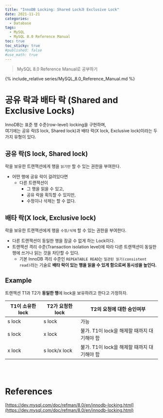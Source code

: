 ```yaml
---
title: "InnoDB Locking: Shared Lock과 Exclusive Lock"
date: 2021-11-21
categories:
  - Database
tags:
  - MySQL
  - MySQL 8.0 Reference Manual
toc: true
toc_sticky: true
#published: false
#use_math: true
---
```

> MySQL 8.0 Reference Manual로 공부하기

{% include_relative series/MySQL_8.0_Reference_Manual.md %}

# 공유 락과 배타 락 (Shared and Exclusive Locks)

InnoDB는 표준 행 수준(row-level) locking을 구현하며,  
여기에는 공유 락(S lock, Shared lock)과 배타 락(X lock, Exclusive lock)이라는 두 가지 유형이 있다.

## 공유 락(S lock, Shared lock)

락을 보유한 트랜잭션에게 행을 `읽기만` 할 수 있는 권한을 부여한다.

- 어떤 행에 공유 락이 걸려있다면
  - 다른 트랜잭션이 
    - 그 행을 읽을 수 있고,
    - 공유 락을 획득할 수 있지만,
    - 수정이나 삭제는 할 수 없다.

## 배타 락(X lock, Exclusive lock)

락을 보유한 트랜잭션에게 행을 `수정/삭제` 할 수 있는 권한을 부여한다.

- 다른 트랜잭션이 동일한 행을 잠글 수 없게 하는 Lock이다.  
- 트랜잭션 격리 수준(Transaction isolation level)에 따라 다른 트랜잭션이 동일한 행에 쓰거나 읽는 것을 차단할 수 있다. 
  - 기본 InnoDB 격리 수준인 `REPEATABLE READ`는 `일관된 읽기(consistent read)`라는 기술로 **배타 락이 있는 행을 읽을 수 있게 함으로써 동시성을 높인다.**

## Example

트랜잭션 T1과 T2가 **동일한 행**에 lock을 보유하려고 한다고 가정하자.

| T1이 소유한 lock | T2가 요청한 lock  | T2의 요청에 대한 승인여부              |
|--------------|---------------|------------------------------|
| s lock       | s lock        | 가능                           |
| s lock       | x lock        | 불가. T1이 lock을 해제할 때까지 대기해야 함 |
| x lock       | s lock/x lock | 불가. T1이 lock을 해제할 때까지 대기해야 함 |


<br>
<br>

# References

[https://dev.mysql.com/doc/refman/8.0/en/innodb-locking.html](https://dev.mysql.com/doc/refman/8.0/en/innodb-locking.html)  